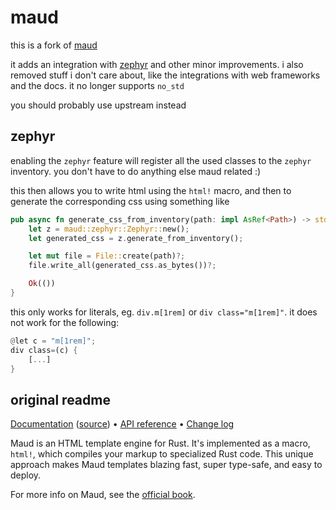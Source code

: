 # maud 

this is a fork of [maud](https://github.com/lambda-fairy/maud)

it adds an integration with [zephyr](https://github.com/annieversary/zephyr)
and other minor improvements.
i also removed stuff i don't care about, like the integrations with web frameworks and the docs.
it no longer supports `no_std`

you should probably use upstream instead

## zephyr

enabling the `zephyr` feature will register all the used classes to the `zephyr` inventory.
you don't have to do anything else maud related :)

this then allows you to write html using the `html!` macro,
and then to generate the corresponding css using something like

```rust
pub async fn generate_css_from_inventory(path: impl AsRef<Path>) -> std::io::Result<()> {
    let z = maud::zephyr::Zephyr::new();
    let generated_css = z.generate_from_inventory();

    let mut file = File::create(path)?;
    file.write_all(generated_css.as_bytes())?;

    Ok(())
}
```

this only works for literals, eg. `div.m[1rem]` or `div class="m[1rem]"`. it does not work for the following:

```rust
@let c = "m[1rem]";
div class=(c) {
    [...]
}
```

## original readme

[Documentation][book] ([source][booksrc]) •
[API reference][apiref] •
[Change log][changelog]

Maud is an HTML template engine for Rust.
It's implemented as a macro, `html!`,
which compiles your markup to specialized Rust code.
This unique approach makes Maud templates
blazing fast, super type-safe, and easy to deploy.

For more info on Maud,
see the [official book][book].

[book]: https://maud.lambda.xyz/
[booksrc]: https://github.com/lambda-fairy/maud/tree/main/docs
[apiref]: https://docs.rs/maud/
[changelog]: https://github.com/lambda-fairy/maud/blob/main/CHANGELOG.md

